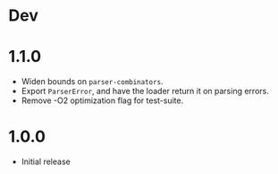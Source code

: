 # Dev

# 1.1.0

- Widen bounds on ``parser-combinators``.
- Export ``ParserError``, and have the loader return it on parsing errors.
- Remove -O2 optimization flag for test-suite.

# 1.0.0

- Initial release
